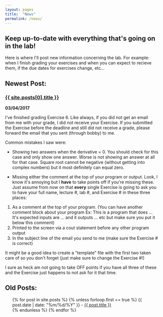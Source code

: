 ```yaml
---
layout: pages
title:  "News"
permalink: /news/
---
```


## Keep up-to-date with everything that's going on in the lab!

Here is where I'll post new information concerning the lab. For example: when I finish grading your exercises and when you can expect to recieve them, if the due dates for exercises change, etc...

## Newest Post:

### <a href="/cs135{{ site.posts[0].url }}">{{ site.posts[0].title }}</a>
**03/04/2017**

I've finished grading Exercise 6. Like always, if you did not get an email from me with your grade, I did not receive your Exercise. 
If you submitted the Exercise before the deadline and still did not receive a grade, please forward the email that you sent (through bobby) to me.

Common mistakes I saw were: 

- Showing two answers when the derivative = 0. You should check for this case and only show one answer. Worse is not showing an answer at all for that case.
Square root cannot be negative (without getting into complex numbers) but it most definitely can equal zero.

- Missing either the comment at the top of your program or output. 
Look, I know it's annoying but I **have** to take points off if you're missing these. Just assume from now on that **every** single Exercise is going to ask you to have your full name, lecture #, lab #, and Exercise # in these three places: 

1. As a comment at the top of your program. (You can have another comment block about your program Ex: This is a program that does ... It's expected inputs are ... and it outputs ... etc but make sure you put it below this comment)
2. Printed to the screen via a cout statement before any other program output
3. In the subject line of the email you send to me (make sure the Exercise # is correct)

It might be a good idea to create a "template" file with the first two taken care of so you don't forget (just make sure to change the Exercise #!)

I sure as heck am not going to take OFF points if you have all three of these and the Exercise just happens to not ask for it that time.

## Old Posts:

<ul>
  {% for post in site.posts %}
    {% unless forloop.first == true %}
      {{ post.date | date: "%m/%d/%Y" }} - <a href="/cs135{{ post.url }}">{{ post.title }}</a>
      <br>
    {% endunless %}
  {% endfor %}
</ul>
